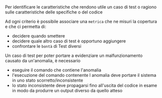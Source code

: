 Per identificare le caratteristiche che rendono utile un caso di test o ragiono sulle caratteristiche delle specifiche o del codice

Ad ogni criterio è possibile associare una `metrica` che ne misuri la copertura e che ci permetta di:
- decidere quando smettere
- decidere quale altro caso di test è opportuno aggiungere
- confrontare le `bontà` di Test diversi

Un caso di test per poter portare a evidenziare un malfunzionamento causato da un'anomalia, è necessario 
- eseguire il comando che contiene l'anomalia
- l'esecuzione del comando contenente l anomalia deve portare il sistema in uno stato scorretto/inconsistente
- lo stato inconsistente deve propagarsi fino all'uscita del codice in esame in modo da produrre un output diverso da quello atteso